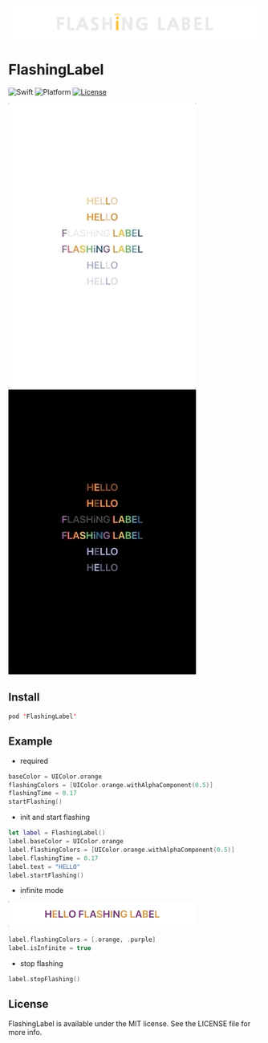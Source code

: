 _<p align="center">![flashinglabel_trans](https://github.com/dokgi88/dokgi88.github.io/blob/master/_images/FlashingLabel/flashinglabel_trans.png?raw=true)</p>_

# FlashingLabel

![Swift](https://img.shields.io/badge/Swift-5.0-orange.svg)
![Platform](https://img.shields.io/badge/Platform-iOS-lightgrey.svg)
[![License](https://img.shields.io/badge/license-MIT-green.svg)](https://github.com/dokgi88/FlashingLabel/blob/master/LICENSE)

![flashinglabel_new_white.gif](https://github.com/dokgi88/dokgi88.github.io/blob/master/_images/FlashingLabel/flashinglabel_new_white.gif?raw=true)
![flashinglabel_new_black.gif](https://github.com/dokgi88/dokgi88.github.io/blob/master/_images/FlashingLabel/flashinglabel_new_black.gif?raw=true)

## Install

```swift
pod 'FlashingLabel'
```

## Example

* required
```swift
baseColor = UIColor.orange
flashingColors = [UIColor.orange.withAlphaComponent(0.5)]
flashingTime = 0.17
startFlashing()
```

* init and start flashing
```swift
let label = FlashingLabel()
label.baseColor = UIColor.orange
label.flashingColors = [UIColor.orange.withAlphaComponent(0.5)]
label.flashingTime = 0.17
label.text = "HELLO"
label.startFlashing()
```

* infinite mode

![flashinglabel_infinite.gif](https://github.com/dokgi88/dokgi88.github.io/blob/master/_images/FlashingLabel/flashinglabel_infinite.gif?raw=true)
```swift
label.flashingColors = [.orange, .purple]
label.isInfinite = true
```

* stop flashing
```swift
label.stopFlashing()
```

## License

FlashingLabel is available under the MIT license. See the LICENSE file for more info.
